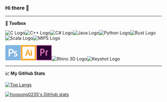 ### Hi there 👋

<!--
**hoosong0235/hoosong0235** is a ✨ _special_ ✨ repository because its `README.md` (this file) appears on your GitHub profile.

Here are some ideas to get you started:

- 🔭 I’m currently working on ...
- 🌱 I’m currently learning ...
- 👯 I’m looking to collaborate on ...
- 🤔 I’m looking for help with ...
- 💬 Ask me about ...
- 📫 How to reach me: ...
- 😄 Pronouns: ...
- ⚡ Fun fact: ...
-->

---

**🧰 Toolbox**

<img src="https://cdn.worldvectorlogo.com/logos/c-1.svg" alt="C Logo" width="50" height="50"/><img src="https://cdn.worldvectorlogo.com/logos/c.svg" alt="C++ Logo" width="50" height="50"/><img src="https://cdn.worldvectorlogo.com/logos/c--4.svg" alt="C# Logo" width="50" height="50"/><img src="https://cdn.worldvectorlogo.com/logos/java-4.svg" alt="Java Logo" width="50" height="50"/><img src="https://cdn.worldvectorlogo.com/logos/python-5.svg" alt="Python Logo" width="50" height="50"/><img src="https://cdn.worldvectorlogo.com/logos/rust.svg" alt="Rust Logo" width="50" height="50"/><img src="https://cdn.worldvectorlogo.com/logos/scala-4.svg" alt="Scala Logo" width="50" height="50"/><img src="https://cdn.worldvectorlogo.com/logos/mips-technologies.svg" alt="MIPS Logo" width="50" height="50"/>

<img src="https://github.com/devicons/devicon/blob/master/icons/photoshop/photoshop-plain.svg" alt="Photoshop Logo" width="50" height="50"/><img src="https://github.com/devicons/devicon/blob/master/icons/illustrator/illustrator-line.svg" alt="Illustrator Logo" width="50" height="50"/><img src="https://github.com/devicons/devicon/blob/master/icons/premierepro/premierepro-original.svg" alt="Premiere Pro" width="50" height="50"/><img src="https://upload.wikimedia.org/wikipedia/en/thumb/d/d0/Rhinoceros3d-logo.png/180px-Rhinoceros3d-logo.png" alt="Rhino 3D Logo" width="50" height="50"/><img src="https://www.keyshot.com/wp-content/uploads/2018/10/keyshot-icon-256.png" alt="Keyshot Logo" width="50" height="50"/>

---

**&#x1f4c8; My GitHub Stats**

[![Top Langs](https://github-readme-stats.vercel.app/api/top-langs/?username=hoosong0235&hide=java,html,css&theme=radical)](https://github.com/anuraghazra/github-readme-stats)

[![hoosong0235's GitHub stats](https://github-readme-stats.vercel.app/api?username=hoosong0235&theme=radical)](https://github.com/anuraghazra/github-readme-stats)
